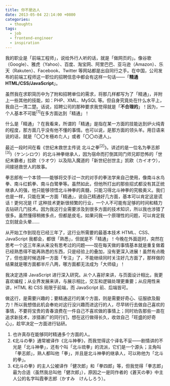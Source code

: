 ```yaml
---
title: 你不是达人
date: 2013-05-04 22:14:00 +0800
categories:
  - thoughts
tags:
  - job
  - frontend-engineer
  - inspiration
---
```

我的职业是「前端工程师」，说给外行人听的话，就是「做网页的」。像谷歌（Google）、雅虎（Yahoo）、百度、淘宝网、阿里巴巴、亚马逊（Amazon）、乐天（Rakuten）、Facebook、Twitter 等网站都是出自同行之手。在中国，公司发布的前端工程师这一职位的招聘信息中都会有这样一句话——「**精通 HTML/CSS/JavaScript**」。

虽然我在求职简历中为了附和招聘单位的需求，将那几样都写为了「精通」，并附上一些其他的技能，如：PHP、XML、MySQL 等。但自身究竟处在什么水平上，我自己一清二楚。话说，招聘公司的那种要求我觉得就是「**不合理的**」！因为，一个人基本不可能<sup><smal>[1]</smal></sup>在多方面达到「精通」！

什么是「精通」？在我看来，所谓的「精通」是指在某一方面的技能达到炉火纯青的程度，那方面几乎没有他不懂的事情。也可以说，是那方面的领头羊。用日语来说的话，就是「<span lang="ja">〇〇を極めた人</span>」或者「<span lang="ja">〇〇の達人</span>」。

最近一段时间在看《世纪末救世主传说 北斗之拳<sup><smal>[2]</smal></sup>》。讲述的是一位名为拳志郎<sup><smal>[3]</smal></sup>)（<span lang="ja">ケンシロウ</span>）的北斗神拳继承人，因为宿命而打倒其同门师兄即恐怖的「世纪末霸者」拉欧（<span lang="ja">ラオウ</span>）以及陷入魔道的「新世纪创世主」凯欧（<span lang="ja">カイオウ</span>），间接拯救世人的故事。

拳志郎有一个本领——能够将交手过一次的对手的拳法学来自己使用，像南斗水鸟拳、南斗红鹤拳、南斗白鹭拳等。虽然如此，但他所打出的那些招式都没有其正统继承人的强，他只能够领悟北斗神拳的真髓，只能习得北斗神拳的究极奥义。我们也是一样，只能在某一方面「精通」，说自己精通好几方面，基本可以肯定这是谎话！更何况是 IT 这种技术更新很频繁的行业，一个人不可能有足够的时间和精力去钻研几门技术。因为我这行业需要涉及到很多方面的技术知识，所以我也涉猎了很多。虽然懂得稍微多点，但都是皮毛，如果问我一个原理性的问题，可以肯定我立刻就会头晕……

从开始工作到现在已经三年了，这行业所需要的最基本技术 HTML、CSS、JavaScript 我都会，都很「熟悉」，但就是不「精通」！今晚在外面逛时，突然在思考一个这三年来从来没有思考过的问题——现在每天做的事情基本就是重复做着已经熟悉得不能再熟悉的东西，只是经验上的叠加，没有更深入进展！虽然有点晚了，但也是时候选择一方面「专注」了，不能继续同时关注好几方面了，那样做的结果就是哪方面都半斤八两，哪方面都无法成为「大师级」！

我决定选择 JavaScript 进行深入研究。从个人喜好来讲，与页面设计相比，我更喜欢编程；从业界发展来讲，与展示相比，交互和逻辑处理更重要；从应用性来讲，HTML 和 CSS 局限于前端，而 JavaScript 前、后端皆可。

做这行，是需要兴趣的；要精通这行的某个方面，则是需要好奇心、征服欲及毅力！所以我想借此机会奉劝对这行没兴趣而进这行的人，尽早转行去做自己喜欢的事情，不要将宝贵的青春浪费在一件自己不喜欢做的事情上；同时劝告那些一直在追求新技术，涉猎甚广的同行们，想在这行做得长久，收敛自己「旺盛的好奇心」，趁早决定一方面进行钻研。

1. 也许真存在能够同时精通多个方面的人。
2. 《<span lang="ja">北斗の拳</span>》通常被译作《北斗神拳》，而我觉得这个译名不妥——剧情讲的不光是「北斗神拳」，还有个叫「北斗琉拳」的流派，它们是一个源头；主角叫「拳志郎」，熟人都叫他「拳」，并且是北斗神拳的继承人，可以称他为「北斗的拳」。
3. 《<span lang="ja">北斗の拳</span>》的主人公被译作「健次郎」和「拳四郎」等，但我觉得「拳志郎」最为合适（虽然我总叫他「健次郎」），原因之一是同作者的《蒼天の拳》中主人公的名字叫霞拳志郎（<span lang="ja">かすみ　けんしろう</span>）。
